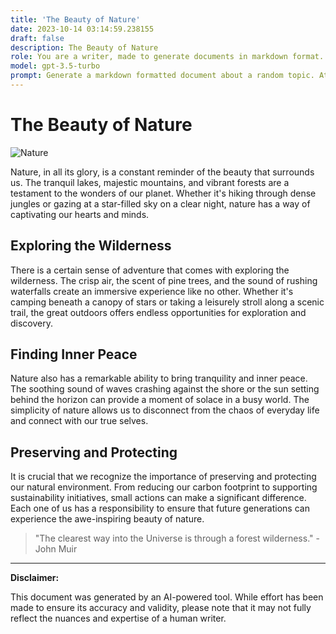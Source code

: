 ```yaml
---
title: 'The Beauty of Nature'
date: 2023-10-14 03:14:59.238155
draft: false
description: The Beauty of Nature
role: You are a writer, made to generate documents in markdown format. It is very important that all of the documents you generate are in valid markdown format.
model: gpt-3.5-turbo
prompt: Generate a markdown formatted document about a random topic. At the bottom, include a disclaimer explaining that the document was generated by you. The first line of the document should be the title. Make sure that the entire document is in proper markdown format, using a mix of various tags to make the document visually appealing.
---
```


# The Beauty of Nature

![Nature](https://www.example.com/nature.jpg)

Nature, in all its glory, is a constant reminder of the beauty that surrounds us. The tranquil lakes, majestic mountains, and vibrant forests are a testament to the wonders of our planet. Whether it's hiking through dense jungles or gazing at a star-filled sky on a clear night, nature has a way of captivating our hearts and minds.

## Exploring the Wilderness

There is a certain sense of adventure that comes with exploring the wilderness. The crisp air, the scent of pine trees, and the sound of rushing waterfalls create an immersive experience like no other. Whether it's camping beneath a canopy of stars or taking a leisurely stroll along a scenic trail, the great outdoors offers endless opportunities for exploration and discovery.

## Finding Inner Peace

Nature also has a remarkable ability to bring tranquility and inner peace. The soothing sound of waves crashing against the shore or the sun setting behind the horizon can provide a moment of solace in a busy world. The simplicity of nature allows us to disconnect from the chaos of everyday life and connect with our true selves.

## Preserving and Protecting

It is crucial that we recognize the importance of preserving and protecting our natural environment. From reducing our carbon footprint to supporting sustainability initiatives, small actions can make a significant difference. Each one of us has a responsibility to ensure that future generations can experience the awe-inspiring beauty of nature.

> "The clearest way into the Universe is through a forest wilderness." - John Muir

* * *

**Disclaimer:**

This document was generated by an AI-powered tool. While effort has been made to ensure its accuracy and validity, please note that it may not fully reflect the nuances and expertise of a human writer.